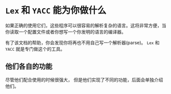 # `Lex` 和 `YACC` 能为你做什么

如果正确的使用它们，这些程序可以很容易的解析复杂的语言。这将非常方便，当你读取一个配置文件或者你想写一个你发明的语言的编译器。

有了该文档的帮助，你会发现你将再也不用自己写一个解析器(parse)。 `Lex` 和 `YACC` 就是专门做这个的工具。

## 他们各自的功能

尽管他们配合使用的时候很强大， 但是他们实现了不同的功能，后面会单独介绍他们。
